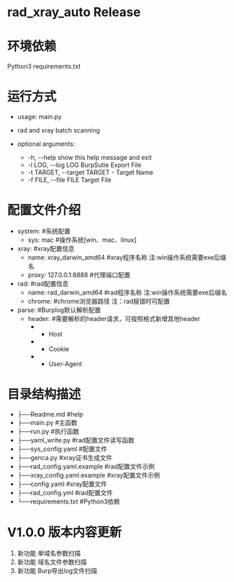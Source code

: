 rad_xray_auto Release
===========================

# 环境依赖
Python3
requirements.txt

# 运行方式
- usage: main.py

- rad and xray batch scanning

- optional arguments:
  - -h, --help            show this help message and exit
  - -l LOG, --log LOG     BurpSutie Export File
  - -t TARGET, --target TARGET
                        - Target Name
  - -f FILE, --file FILE  Target File


# 配置文件介绍
- system:                                       #系统配置
  - sys: mac                                    #操作系统[win、mac、linux]
- xray:                                         #xray配置信息
  - name: xray_darwin_amd64                     #xray程序名称 注:win操作系统需要exe后缀名
  - proxy: 127.0.0.1:8888                       #代理端口配置
- rad:                                          #rad配置信息
  - name: rad_darwin_amd64                      #rad程序名称 注:win操作系统需要exe后缀名
  - chrome:                                     #chrome浏览器路径 注：rad报错时可配置
- parse:                                        #Burplog默认解析配置
  - header:                                     #需要解析的header请求，可按照格式新增其他header
    - - Host
    - - Cookie
    - - User-Agent

# 目录结构描述
- ├──Readme.md                   #help
- ├──main.py                     #主函数
 -    ├──run.py                  #执行函数
 -    ├──yaml_write.py           #rad配置文件读写函数
 -    ├──sys_config.yaml         #配置文件
- ├──genca.py                    #xray证书生成文件
- ├──rad_config.yaml.example     #rad配置文件示例
- ├──xray_config.yaml.example    #xray配置文件示例
- ├──config.yaml                 #xray配置文件
- ├──rad_config.yml              #rad配置文件
- └──requirements.txt            #Python3依赖

# V1.0.0 版本内容更新
1. 新功能	 单域名参数扫描
2. 新功能	 域名文件参数扫描
3. 新功能	 Burp导出log文件扫描

